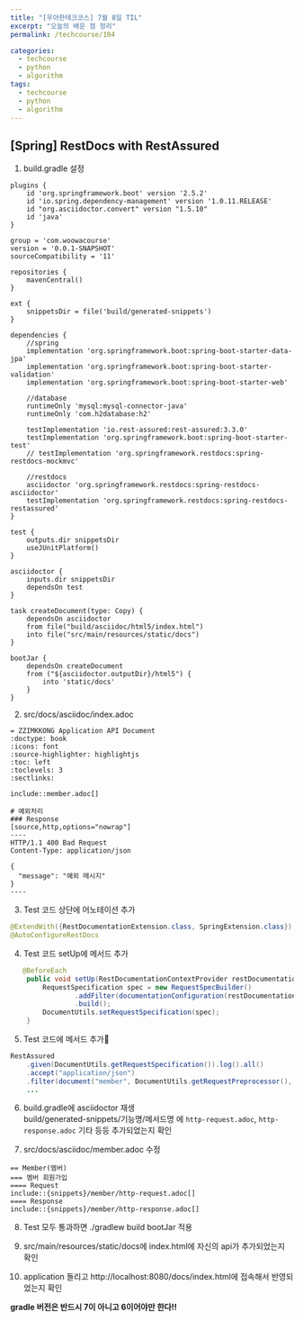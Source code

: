 ```yaml
---
title: "[우아한테크코스] 7월 8일 TIL"
excerpt: "오늘의 배운 점 정리"
permalink: /techcourse/104

categories:
  - techcourse
  - python
  - algorithm
tags:
  - techcourse
  - python
  - algorithm  
---   
```


## [Spring] RestDocs with RestAssured  
1. build.gradle 설정  
```
plugins {
    id 'org.springframework.boot' version '2.5.2'
    id 'io.spring.dependency-management' version '1.0.11.RELEASE'
    id "org.asciidoctor.convert" version "1.5.10"
    id 'java'
}

group = 'com.woowacourse'
version = '0.0.1-SNAPSHOT'
sourceCompatibility = '11'

repositories {
    mavenCentral()
}

ext {
    snippetsDir = file('build/generated-snippets')
}

dependencies {
    //spring
    implementation 'org.springframework.boot:spring-boot-starter-data-jpa'
    implementation 'org.springframework.boot:spring-boot-starter-validation'
    implementation 'org.springframework.boot:spring-boot-starter-web'

    //database
    runtimeOnly 'mysql:mysql-connector-java'
    runtimeOnly 'com.h2database:h2'

    testImplementation 'io.rest-assured:rest-assured:3.3.0'
    testImplementation 'org.springframework.boot:spring-boot-starter-test'
    // testImplementation 'org.springframework.restdocs:spring-restdocs-mockmvc'

    //restdocs
    asciidoctor 'org.springframework.restdocs:spring-restdocs-asciidoctor'
    testImplementation 'org.springframework.restdocs:spring-restdocs-restassured'
}

test {
    outputs.dir snippetsDir
    useJUnitPlatform()
}

asciidoctor {
    inputs.dir snippetsDir
    dependsOn test
}

task createDocument(type: Copy) {
    dependsOn asciidoctor
    from file("build/asciidoc/html5/index.html")
    into file("src/main/resources/static/docs")
}

bootJar {
    dependsOn createDocument
    from ("${asciidoctor.outputDir}/html5") {
        into 'static/docs'
    }
}
```  

2. src/docs/asciidoc/index.adoc  
```
= ZZIMKKONG Application API Document
:doctype: book
:icons: font
:source-highlighter: highlightjs
:toc: left
:toclevels: 3
:sectlinks:

include::member.adoc[]

# 예외처리
### Response
[source,http,options="nowrap"]
----
HTTP/1.1 400 Bad Request
Content-Type: application/json

{
  "message": "예외 메시지"
}
----
```  

3. Test 코드 상단에 어노테이션 추가  
```java
@ExtendWith({RestDocumentationExtension.class, SpringExtension.class})
@AutoConfigureRestDocs
```

4. Test 코드 setUp에 메서드 추가  
```java
   @BeforeEach
    public void setUp(RestDocumentationContextProvider restDocumentation) {
        RequestSpecification spec = new RequestSpecBuilder()
                .addFilter(documentationConfiguration(restDocumentation))
                .build();
        DocumentUtils.setRequestSpecification(spec);
    }
```  

5. Test 코드에 메서드 추가  
```java
RestAssured
    .given(DocumentUtils.getRequestSpecification()).log().all()
    .accept("application/json")
    .filter(document("member", DocumentUtils.getRequestPreprocessor(), DocumentUtils.getResponsePreprocessor()))
    ...
```  

6. build.gradle에 asciidoctor 재생  
build/generated-snippets/기능명/메서드명 에 `http-request.adoc`, `http-response.adoc` 기타 등등 추가되었는지 확인  

7. src/docs/asciidoc/member.adoc 수정  
```
== Member(멤버)
=== 멤버 회원가입
==== Request
include::{snippets}/member/http-request.adoc[]
==== Response
include::{snippets}/member/http-response.adoc[]
```  

8. Test 모두 통과하면 ./gradlew build bootJar 적용  

9. src/main/resources/static/docs에 index.html에 자신의 api가 추가되었는지 확인  

10. application 돌리고 http://localhost:8080/docs/index.html에 접속해서 반영되었는지 확인  

**gradle 버전은 반드시 7이 아니고 6이어야만 한다!!**  
